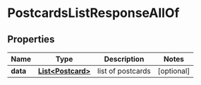 

# PostcardsListResponseAllOf


## Properties

| Name | Type | Description | Notes |
|------------ | ------------- | ------------- | -------------|
|**data** | [**List&lt;Postcard&gt;**](Postcard.md) | list of postcards |  [optional] |



